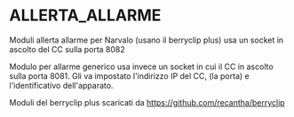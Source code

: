 # ALLERTA_ALLARME

Moduli allerta allarme per Narvalo (usano il berryclip plus) usa un socket in ascolto del CC sulla porta 8082

Modulo per allarme generico usa invece un socket in cui il CC in ascolto sulla porta 8081. Gli va impostato l'indirizzo IP del CC, (la porta) e l'identificativo dell'apparato.

Moduli del berryclip plus scaricati da https://github.com/recantha/berryclip 
